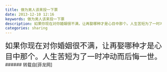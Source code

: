 ```yaml
---
title: 做为男人该来投一下票
date: 2013-12-10 12:16
keywords: 做为男人该来投一下票
description: 如果你现在对你婚姻很不满，让再娶哪种才是心目中那个。人生苦短为了一时冲动而后悔一世。
categories: sharing
---
```

<td class="t_f" id="postmessage_82715"><div align="center"><font size="5">如果你现在对你婚姻很不满，让再娶哪种才是心目中那个。人生苦短为了一时冲动而后悔一世。</font></div></td>
###### 转载自[菲龙网]